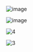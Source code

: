 
![image](https://user-images.githubusercontent.com/81459871/132477677-5bb8851b-7ce8-496a-b938-eca2116ecd0b.png)

![image](https://user-images.githubusercontent.com/81459871/132477915-8dde0779-666e-4990-a2cf-233eb3335873.png)


![4](https://user-images.githubusercontent.com/81459871/132478098-f4928c17-c239-458a-b2fd-bcd57bc48b63.PNG)

![3](https://user-images.githubusercontent.com/81459871/132478249-acb51227-cda7-4c78-ba12-ac584104a0fe.PNG)

